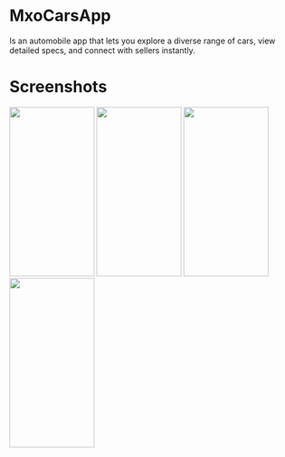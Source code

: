 # MxoCarsApp
Is an automobile app that lets you explore a diverse range of cars, view detailed specs, and connect with sellers instantly.
# Screenshots
<img src="https://github.com/thapscoding/MxoCarsApp/assets/39503627/59e8d560-7d65-4b91-a923-3170f0cbc349" width="150" height="300">
<img src="https://github.com/thapscoding/MxoCarsApp/assets/39503627/c98048cf-3fbb-4889-8647-7938c84e3d4d" width="150" height="300">
<img src="https://github.com/thapscoding/MxoCarsApp/assets/39503627/7c4a4a7b-a859-46ef-af47-923b8b7c98ea" width="150" height="300">
<img src="https://github.com/thapscoding/MxoCarsApp/assets/39503627/8c6a0222-6ac5-4550-9d15-8e3d91deab8c" width="150" height="300">


